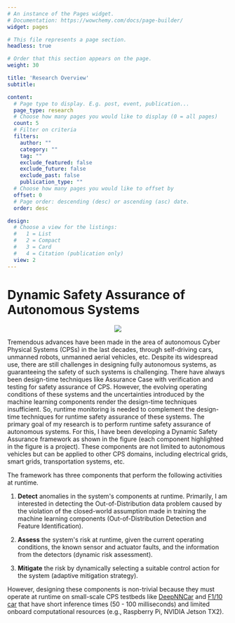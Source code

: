 ```yaml
---
# An instance of the Pages widget.
# Documentation: https://wowchemy.com/docs/page-builder/
widget: pages

# This file represents a page section.
headless: true

# Order that this section appears on the page.
weight: 30

title: 'Research Overview'
subtitle:

content:
  # Page type to display. E.g. post, event, publication...
  page_type: research
  # Choose how many pages you would like to display (0 = all pages)
  count: 5
  # Filter on criteria
  filters:
    author: ""
    category: ""
    tag: ""
    exclude_featured: false
    exclude_future: false
    exclude_past: false
    publication_type: ""
  # Choose how many pages you would like to offset by
  offset: 0
  # Page order: descending (desc) or ascending (asc) date.
  order: desc

design:
  # Choose a view for the listings:
  #   1 = List
  #   2 = Compact
  #   3 = Card
  #   4 = Citation (publication only)
  view: 2
---
```

# Dynamic Safety Assurance of Autonomous Systems

<p align="center">
  <img src="media/featured.jpg" align="center"/>
</p>
<!-- xfun::embed_file("media/featured.pdf") -->

Tremendous advances have been made in the area of autonomous Cyber Physical Systems (CPSs) in the last decades, through self-driving cars, unmanned robots, unmanned aerial vehicles, etc. Despite its widespread use, there are still challenges in designing fully autonomous systems, as guaranteeing the safety of such systems is challenging. There have always been design-time techniques like Assurance Case with verification and testing for safety assurance of CPS. However, the evolving operating conditions of these systems and the uncertainties introduced by the machine learning components render the design-time techniques insufficient. So, runtime monitoring is needed to complement the design-time techniques for runtime safety assurance of these systems. The primary goal of my research is to perform runtime safety assurance of autonomous systems. For this, I have been developing a Dynamic Safety Assurance framework as shown in the figure (each component highlighted in the figure is a project). These components are not limited to autonomous vehicles but can be applied to other CPS domains, including electrical grids, smart grids, transportation systems, etc.


The framework has three components that perform the following activities at runtime.

1. **Detect** anomalies in the system's components at runtime. Primarily, I am interested in detecting the Out-of-Distribution data problem caused by the violation of the closed-world assumption made in training the machine learning components (Out-of-Distribution Detection and Feature Identification).

2. **Assess** the system's risk at runtime, given the current operating conditions, the known sensor and actuator faults, and the information from the detectors (dynamic risk assessment).

3. **Mitigate** the risk by dynamically selecting a suitable control action for the system (adaptive mitigation strategy).

However, designing these components is non-trivial because they must operate at runtime on small-scale CPS testbeds like [DeepNNCar](https://github.com/scope-lab-vu/deep-nn-car) and [F1/10 car](https://f1tenth.org/) that have short inference times (50 - 100 milliseconds) and limited onboard computational resources (e.g., Raspberry Pi, NVIDIA Jetson TX2).


<!-- [![Screenshot](https://github.com/Shreyasramakrishna90/starter-academic/blob/master/static/media/featured.jpg) -->
